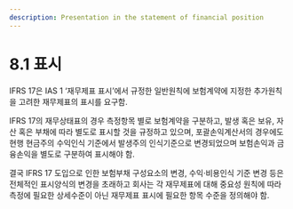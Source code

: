 ```yaml
---
description: Presentation in the statement of financial position
---
```


# 8.1 표시

IFRS 17은 IAS 1 ‘재무제표 표시’에서 규정한 일반원칙에 보험계약에 지정한 추가원칙을 고려한 재무제표의 표시를 요구함.

IFRS 17의 재무상태표의 경우 측정항목 별로 보험계약을 구분하고, 발생 혹은 보유, 자산 혹은 부채에 따라 별도로 표시할 것을 규정하고 있으며, 포괄손익계산서의 경우에도 현행 현금주의 수익인식 기준에서 발생주의 인식기준으로 변경되었으며 보험손익과 금융손익을 별도로 구분하여 표시해야 함.&#x20;

결국 IFRS 17 도입으로 인한 보험부채 구성요소의 변경, 수익·비용인식 기준 변경 등은 전체적인 표시양식의 변경을 초래하고 회사는 각 재무제표에 대해 중요성 원칙에 따라 측정에 필요한 상세수준이 아닌 재무제표 표시에 필요한 항목 수준을 정의해야 함.

